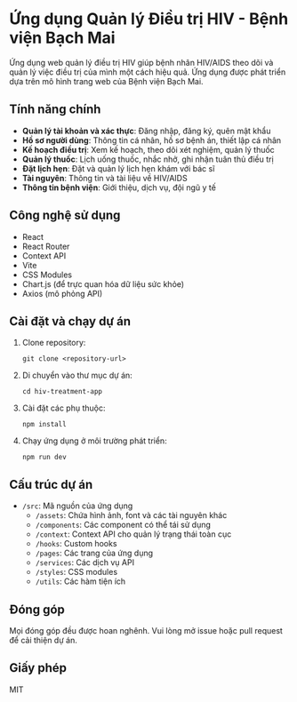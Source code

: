 # Ứng dụng Quản lý Điều trị HIV - Bệnh viện Bạch Mai

Ứng dụng web quản lý điều trị HIV giúp bệnh nhân HIV/AIDS theo dõi và quản lý việc điều trị của mình một cách hiệu quả. Ứng dụng được phát triển dựa trên mô hình trang web của Bệnh viện Bạch Mai.

## Tính năng chính

- **Quản lý tài khoản và xác thực**: Đăng nhập, đăng ký, quên mật khẩu
- **Hồ sơ người dùng**: Thông tin cá nhân, hồ sơ bệnh án, thiết lập cá nhân
- **Kế hoạch điều trị**: Xem kế hoạch, theo dõi xét nghiệm, quản lý thuốc
- **Quản lý thuốc**: Lịch uống thuốc, nhắc nhở, ghi nhận tuân thủ điều trị
- **Đặt lịch hẹn**: Đặt và quản lý lịch hẹn khám với bác sĩ
- **Tài nguyên**: Thông tin và tài liệu về HIV/AIDS
- **Thông tin bệnh viện**: Giới thiệu, dịch vụ, đội ngũ y tế

## Công nghệ sử dụng

- React
- React Router
- Context API
- Vite
- CSS Modules
- Chart.js (để trực quan hóa dữ liệu sức khỏe)
- Axios (mô phỏng API)

## Cài đặt và chạy dự án

1. Clone repository:
   ```
   git clone <repository-url>
   ```

2. Di chuyển vào thư mục dự án:
   ```
   cd hiv-treatment-app
   ```

3. Cài đặt các phụ thuộc:
   ```
   npm install
   ```

4. Chạy ứng dụng ở môi trường phát triển:
   ```
   npm run dev
   ```

## Cấu trúc dự án

- `/src`: Mã nguồn của ứng dụng
  - `/assets`: Chứa hình ảnh, font và các tài nguyên khác
  - `/components`: Các component có thể tái sử dụng
  - `/context`: Context API cho quản lý trạng thái toàn cục
  - `/hooks`: Custom hooks
  - `/pages`: Các trang của ứng dụng
  - `/services`: Các dịch vụ API
  - `/styles`: CSS modules
  - `/utils`: Các hàm tiện ích

## Đóng góp

Mọi đóng góp đều được hoan nghênh. Vui lòng mở issue hoặc pull request để cải thiện dự án.

## Giấy phép

MIT
